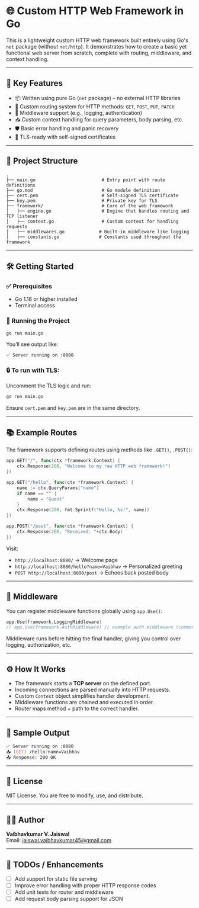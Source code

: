 
# 🌐 Custom HTTP Web Framework in Go

This is a lightweight custom HTTP web framework built entirely using Go's `net` package (without `net/http`). It demonstrates how to create a basic yet functional web server from scratch, complete with routing, middleware, and context handling.

---

## 🚀 Key Features

- 📦 Written using pure Go (`net` package) – no external HTTP libraries
- 🔁 Custom routing system for HTTP methods: `GET`, `POST`, `PUT`, `PATCH`
- 🧩 Middleware support (e.g., logging, authentication)
- 📥 Custom context handling for query parameters, body parsing, etc.
- 🛡️ Basic error handling and panic recovery
- 🔐 TLS-ready with self-signed certificates

---

## 📁 Project Structure

```
.
├── main.go                         # Entry point with route definitions
├── go.mod                          # Go module definition
├── cert.pem                        # Self-signed TLS certificate
├── key.pem                         # Private key for TLS
├── framework/                      # Core of the web framework
│   ├── engine.go                   # Engine that handles routing and TCP listener
│   ├── context.go                  # Custom context for handling requests
│   ├── middlewares.go             # Built-in middleware like logging
│   ├── constants.go               # Constants used throughout the framework
```

---

## 🛠️ Getting Started

### ✅ Prerequisites

- Go 1.18 or higher installed
- Terminal access

### 🧪 Running the Project

```bash
go run main.go
```

You’ll see output like:

```
✅ Server running on :8080
```

### 🔒 To run with TLS:

Uncomment the TLS logic and run:

```bash
go run main.go
```

Ensure `cert.pem` and `key.pem` are in the same directory.

---

## 📚 Example Routes

The framework supports defining routes using methods like `.GET()`, `.POST()`:

```go
app.GET("/", func(ctx *framework.Context) {
    ctx.Response(200, "Welcome to my raw HTTP web framework!")
})

app.GET("/hello", func(ctx *framework.Context) {
    name := ctx.QueryParams["name"]
    if name == "" {
        name = "Guest"
    }
    ctx.Response(200, fmt.Sprintf("Hello, %s!", name))
})

app.POST("/post", func(ctx *framework.Context) {
    ctx.Response(200, "Received: "+ctx.Body)
})
```

Visit:
- `http://localhost:8080/` → Welcome page
- `http://localhost:8080/hello?name=Vaibhav` → Personalized greeting
- `POST http://localhost:8080/post` → Echoes back posted body

---

## 🧱 Middleware

You can register middleware functions globally using `app.Use()`:

```go
app.Use(framework.LoggingMiddleware)
// app.Use(framework.AuthMiddleware) // example auth middleware (commented)
```

Middleware runs before hitting the final handler, giving you control over logging, authorization, etc.

---

## ⚙️ How It Works

- The framework starts a **TCP server** on the defined port.
- Incoming connections are parsed manually into HTTP requests.
- Custom `Context` object simplifies handler development.
- Middleware functions are chained and executed in order.
- Router maps method + path to the correct handler.

---

## 🧪 Sample Output

```bash
✅ Server running on :8080
📥 [GET] /hello?name=Vaibhav
📤 Response: 200 OK
```

---

## 🧾 License

MIT License. You are free to modify, use, and distribute.

---

## 👨‍💻 Author

**Vaibhavkumar V. Jaiswal**  
Email: [jaiswal.vaibhavkumar45@gmail.com](mailto:jaiswal.vaibhavkumar45@gmail.com)

---

## 📌 TODOs / Enhancements

- [ ] Add support for static file serving
- [ ] Improve error handling with proper HTTP response codes
- [ ] Add unit tests for router and middleware
- [ ] Add request body parsing support for JSON
